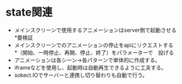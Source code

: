 # state関連
- メインスクリーンで使用するアニメーションはserver側で起動させる  
  *要検証
- メインスクリーンでのアニメーションの停止をapiにリクエストする  
  *（開始、一時停止、再開、停止、終了）をパラメーターで　投げる
- アニメーションは各シーン->各パターンで単体的に作成する。
- iframeなどを使用し、起動時は自動再生できるように工夫する。
- sokect.IOでサーバーと連携し切り替わりも自動で行う。